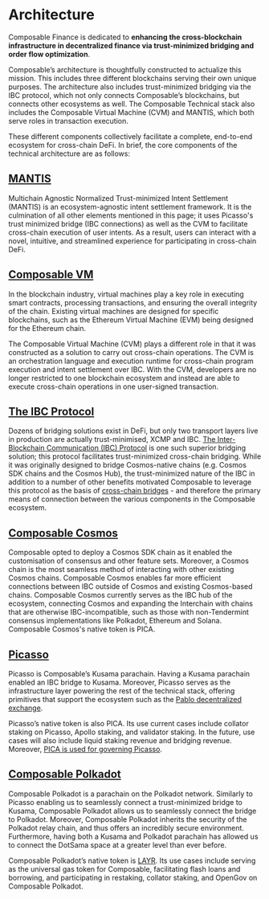 # Architecture

Composable Finance is dedicated to **enhancing the cross-blockchain infrastructure in decentralized finance via trust-minimized bridging and order flow optimization**.

Composable’s architecture is thoughtfully constructed to actualize this mission. This includes three different blockchains serving their own unique purposes. The architecture also includes trust-minimized bridging via the IBC protocol, which not only connects Composable’s blockchains, but connects other ecosystems as well. The Composable Technical stack also includes the Composable Virtual Machine (CVM) and MANTIS, which both serve roles in transaction execution.

These different components collectively facilitate a complete, end-to-end ecosystem for cross-chain DeFi. In brief, the core components of the technical architecture are as follows:

## [MANTIS](mantis.md)
Multichain Agnostic Normalized Trust-minimized Intent Settlement (MANTIS) is an ecosystem-agnostic intent settlement framework. It is the culmination of all other elements mentioned in this page; it uses Picasso's trust minimized bridge (IBC connections) as well as the CVM to facilitate cross-chain execution of user intents. As a result, users can interact with a novel, intuitive, and streamlined experience for participating in cross-chain DeFi. 
## [Composable VM](cvm.md)
In the blockchain industry, virtual machines play a key role in executing smart contracts, processing transactions, and ensuring the overall integrity of the chain. Existing virtual machines are designed for specific blockchains, such as the Ethereum Virtual Machine (EVM) being designed for the Ethereum chain.
 
The Composable Virtual Machine (CVM) plays a different role in that it was constructed as a solution to carry out cross-chain operations. The CVM is an orchestration language and execution runtime for cross-chain program execution and intent settlement over IBC. With the CVM, developers are no longer restricted to one blockchain ecosystem and instead are able to execute cross-chain operations in one user-signed transaction.

## [The IBC Protocol](ibc.md)

Dozens of bridging solutions exist in DeFi, but only two transport layers live in production are actually trust-minimised, XCMP and IBC. [The Inter-Blockchain Communication (IBC) Protocol](https://www.ibcprotocol.dev/) is one such superior bridging solution; this protocol facilitates trust-minimized cross-chain bridging. While it was originally designed to bridge Cosmos-native chains (e.g. Cosmos SDK chains and the Cosmos Hub), the trust-minimized nature of the IBC in addition to a number of other benefits motivated Composable to leverage this protocol as the basis of [cross-chain bridges](https://www.trustless.zone/) - and therefore the primary means of connection between the various components in the Composable ecosystem.

## [Composable Cosmos](../networks/composable-cosmos.md) 

Composable opted to deploy a Cosmos SDK chain as it enabled the customisation of consensus and other feature sets. Moreover, a Cosmos chain is the most seamless method of interacting with other existing Cosmos chains. Composable Cosmos enables far more efficient connections between IBC outside of Cosmos and existing Cosmos-based chains. Composable Cosmos currently serves as the IBC hub of the ecosystem, connecting Cosmos and expanding the Interchain with chains that are otherwise IBC-incompatible, such as those with non-Tendermint consensus implementations like Polkadot, Ethereum and Solana. Composable Cosmos's native token is PICA.

## [Picasso](../networks/picasso-parachain-overview.md)

Picasso is Composable’s Kusama parachain. Having a Kusama parachain enabled an IBC bridge to Kusama. Moreover, Picasso serves as the infrastructure layer powering the rest of the technical stack, offering primitives that support the ecosystem such as the [Pablo decentralized exchange](https://www.pablo.finance/).

Picasso’s native token is also PICA. Its use current cases include collator staking on Picasso, Apollo staking, and validator staking. In the future, use cases will also include liquid staking revenue and bridging revenue. Moreover, [PICA is used for governing Picasso](../networks/picasso/governance.md).

## [Composable Polkadot](../networks/composable-parachain-overview.md)

Composable Polkadot is a parachain on the Polkadot network. Similarly to Picasso enabling us to seamlessly connect a trust-minimized bridge to Kusama, Composable Polkadot allows us to seamlessly connect the bridge to Polkadot. Moreover, Composable Polkadot inherits the security of the Polkadot relay chain, and thus offers an incredibly secure environment. Furthermore, having both a Kusama and Polkadot parachain has allowed us to connect the DotSama space at a greater level than ever before.

Composable Polkadot’s native token is [LAYR](../networks/composable/LAYR-tokenomics.md). Its use cases include serving as the universal gas token for Composable, facilitating flash loans and borrowing, and participating in restaking, collator staking, and OpenGov on Composable Polkadot. 

